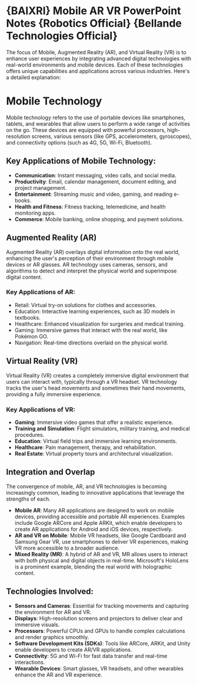 # {BAIXRI} Mobile AR VR PowerPoint Notes {Robotics Official} {Bellande Technologies Official}

The focus of Mobile, Augmented Reality (AR), and Virtual Reality (VR) is to enhance user experiences by integrating advanced digital technologies with real-world environments and mobile devices. Each of these technologies offers unique capabilities and applications across various industries. Here's a detailed explanation:

# Mobile Technology
Mobile technology refers to the use of portable devices like smartphones, tablets, and wearables that allow users to perform a wide range of activities on the go. These devices are equipped with powerful processors, high-resolution screens, various sensors (like GPS, accelerometers, gyroscopes), and connectivity options (such as 4G, 5G, Wi-Fi, Bluetooth).

## Key Applications of Mobile Technology:
- **Communication**: Instant messaging, video calls, and social media.
- **Productivity**: Email, calendar management, document editing, and project management.
- **Entertainment**: Streaming music and video, gaming, and reading e-books.
- **Health and Fitness**: Fitness tracking, telemedicine, and health monitoring apps.
- **Commerce**: Mobile banking, online shopping, and payment solutions.

## Augmented Reality (AR)
Augmented Reality (AR) overlays digital information onto the real world, enhancing the user's perception of their environment through mobile devices or AR glasses. AR technology uses cameras, sensors, and algorithms to detect and interpret the physical world and superimpose digital content.

### Key Applications of AR:
- Retail: Virtual try-on solutions for clothes and accessories.
- Education: Interactive learning experiences, such as 3D models in textbooks.
- Healthcare: Enhanced visualization for surgeries and medical training.
- Gaming: Immersive games that interact with the real world, like Pokémon GO.
- Navigation: Real-time directions overlaid on the physical world.


## Virtual Reality (VR)
Virtual Reality (VR) creates a completely immersive digital environment that users can interact with, typically through a VR headset. VR technology tracks the user's head movements and sometimes their hand movements, providing a fully immersive experience.

### Key Applications of VR:
- **Gaming**: Immersive video games that offer a realistic experience.
- **Training and Simulation**: Flight simulators, military training, and medical procedures.
- **Education**: Virtual field trips and immersive learning environments.
- **Healthcare**: Pain management, therapy, and rehabilitation.
- **Real Estate**: Virtual property tours and architectural visualization.

## Integration and Overlap
The convergence of mobile, AR, and VR technologies is becoming increasingly common, leading to innovative applications that leverage the strengths of each.

- **Mobile AR**: Many AR applications are designed to work on mobile devices, providing accessible and portable AR experiences. Examples include Google ARCore and Apple ARKit, which enable developers to create AR applications for Android and iOS devices, respectively.
- **AR and VR on Mobile**: Mobile VR headsets, like Google Cardboard and Samsung Gear VR, use smartphones to deliver VR experiences, making VR more accessible to a broader audience.
- **Mixed Reality (MR)**: A hybrid of AR and VR, MR allows users to interact with both physical and digital objects in real-time. Microsoft's HoloLens is a prominent example, blending the real world with holographic content.

## Technologies Involved:
- **Sensors and Cameras**: Essential for tracking movements and capturing the environment for AR and VR.
- **Displays**: High-resolution screens and projectors to deliver clear and immersive visuals.
- **Processors**: Powerful CPUs and GPUs to handle complex calculations and render graphics smoothly.
- **Software Development Kits (SDKs)**: Tools like ARCore, ARKit, and Unity enable developers to create AR/VR applications.
- **Connectivity**: 5G and Wi-Fi for fast data transfer and real-time interactions.
- **Wearable Devices**: Smart glasses, VR headsets, and other wearables enhance the AR and VR experience.
